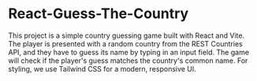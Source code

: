 # React-Guess-The-Country
This project is a simple country guessing game built with React and Vite. The player is presented with a random country from the REST Countries API, and they have to guess its name by typing in an input field. The game will check if the player's guess matches the country's common name. For styling, we use Tailwind CSS for a modern, responsive UI.
